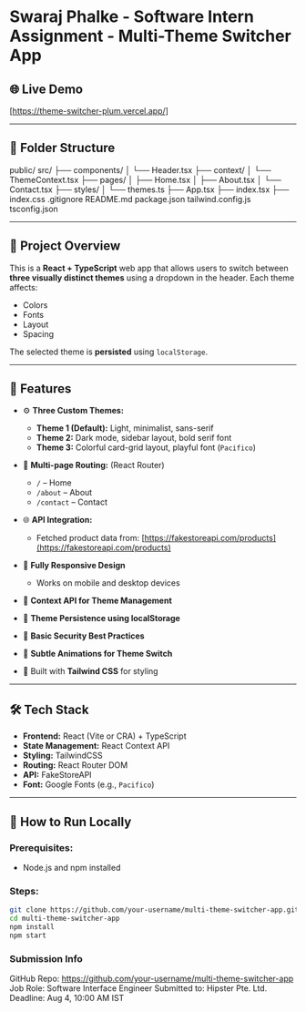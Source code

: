 # Swaraj Phalke - Software Intern Assignment - Multi-Theme Switcher App

## 🌐 Live Demo
[https://theme-switcher-plum.vercel.app/]  
 
---

## 📁 Folder Structure
public/ 
src/
├── components/
│ └── Header.tsx
├── context/
│ └── ThemeContext.tsx
├── pages/
│ ├── Home.tsx
│ ├── About.tsx
│ └── Contact.tsx
├── styles/
│ └── themes.ts
├── App.tsx
├── index.tsx
├── index.css
.gitignore
README.md
package.json
tailwind.config.js
tsconfig.json

---

## 🚀 Project Overview

This is a **React + TypeScript** web app that allows users to switch between **three visually distinct themes** using a dropdown in the header. Each theme affects:

- Colors  
- Fonts  
- Layout  
- Spacing  

The selected theme is **persisted** using `localStorage`.

---

## 🎯 Features

- ⚙️ **Three Custom Themes:**
  - **Theme 1 (Default):** Light, minimalist, sans-serif
  - **Theme 2:** Dark mode, sidebar layout, bold serif font
  - **Theme 3:** Colorful card-grid layout, playful font (`Pacifico`)
  
- 📄 **Multi-page Routing:** (React Router)
  - `/` – Home
  - `/about` – About
  - `/contact` – Contact

- 🌐 **API Integration:**
  - Fetched product data from: [https://fakestoreapi.com/products](https://fakestoreapi.com/products)

- 🎨 **Fully Responsive Design**
  - Works on mobile and desktop devices

- 🧠 **Context API for Theme Management**
- 💾 **Theme Persistence using localStorage**
- 🔐 **Basic Security Best Practices**
- 🎥 **Subtle Animations for Theme Switch**
- 💅 Built with **Tailwind CSS** for styling

---

## 🛠️ Tech Stack

- **Frontend:** React (Vite or CRA) + TypeScript
- **State Management:** React Context API
- **Styling:** TailwindCSS
- **Routing:** React Router DOM
- **API:** FakeStoreAPI
- **Font:** Google Fonts (e.g., `Pacifico`)

---

## 🧪 How to Run Locally

### Prerequisites:
- Node.js and npm installed

### Steps:
```bash
git clone https://github.com/your-username/multi-theme-switcher-app.git
cd multi-theme-switcher-app
npm install
npm start
```
### Submission Info
GitHub Repo: https://github.com/your-username/multi-theme-switcher-app
Job Role: Software Interface Engineer
Submitted to: Hipster Pte. Ltd.
Deadline: Aug 4, 10:00 AM IST

